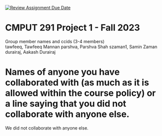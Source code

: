 [![Review Assignment Due Date](https://classroom.github.com/assets/deadline-readme-button-24ddc0f5d75046c5622901739e7c5dd533143b0c8e959d652212380cedb1ea36.svg)](https://classroom.github.com/a/1ysbDgXa)
# CMPUT 291 Project 1 - Fall 2023  
Group member names and ccids (3-4 members)  
  tawfeeq, Tawfeeq Mannan
  parshva, Parshva Shah
  szaman1, Samin Zaman
  durairaj, Aakash Durairaj

# Names of anyone you have collaborated with (as much as it is allowed within the course policy) or a line saying that you did not collaborate with anyone else.  
We did not collaborate with anyone else.
